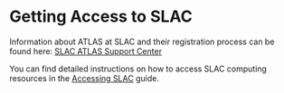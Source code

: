 # Getting Access to SLAC

Information about ATLAS at SLAC and their registration process can be found
here:
[SLAC ATLAS Support Center](https://atlas.slac.stanford.edu/atlas-support-center)

You can find detailed instructions on how to access SLAC computing resources in
the [Accessing SLAC](accessing.md) guide.
